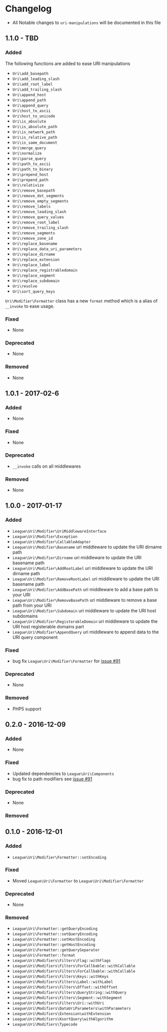 # Changelog

- All Notable changes to `uri-manipulations` will be documented in this file


## 1.1.0 - TBD

### Added

The following functions are added to ease URI manipulations

- `Uri\add_basepath`
- `Uri\add_leading_slash`
- `Uri\add_root_label`
- `Uri\add_trailing_slash`
- `Uri\append_host`
- `Uri\append_path`
- `Uri\append_query`
- `Uri\host_to_ascii`
- `Uri\host_to_unicode`
- `Uri\is_absolute`
- `Uri\is_absolute_path`
- `Uri\is_network_path`
- `Uri\is_relative_path`
- `Uri\is_same_document`
- `Uri\merge_query`
- `Uri\normalize`
- `Uri\parse_query`
- `Uri\path_to_ascii`
- `Uri\path_to_binary`
- `Uri\prepend_host`
- `Uri\prepend_path`
- `Uri\relativize`
- `Uri\remove_basepath`
- `Uri\remove_dot_segments`
- `Uri\remove_empty_segments`
- `Uri\remove_labels`
- `Uri\remove_leading_slash`
- `Uri\remove_query_values`
- `Uri\remove_root_label`
- `Uri\remove_trailing_slash`
- `Uri\remove_segments`
- `Uri\remove_zone_id`
- `Uri\replace_basename`
- `Uri\replace_data_uri_parameters`
- `Uri\replace_dirname`
- `Uri\replace_extension`
- `Uri\replace_label`
- `Uri\replace_registrabledomain`
- `Uri\replace_segment`
- `Uri\replace_subdomain`
- `Uri\resolve`
- `Uri\sort_query_keys`

`Uri\Modifier\Formatter` class has a new `format` method which is a alias of `__invoke` to ease usage.

### Fixed

- None

### Deprecated

- None

### Removed

- None

## 1.0.1 - 2017-02-6

### Added

- None

### Fixed

- None

### Deprecated

-  `__invoke` calls on all middlewares

### Removed

- None

## 1.0.0 - 2017-01-17

### Added

- `League\Uri\Modifier\UriMiddlewareInterface`
- `League\Uri\Modifier\Exception`
- `League\Uri\Modifier\CallableAdapter`
- `League\Uri\Modifier\Basename` uri middleware to update the URI dirname path
- `League\Uri\Modifier\Dirname` uri middleware to update the URI basename path
- `League\Uri\Modifier\AddRootLabel` uri middleware to update the URI dirname path
- `League\Uri\Modifier\RemoveRootLabel` uri middleware to update the URI basename path
- `League\Uri\Modifier\AddBasePath` uri middleware to add a base path to your URI
- `League\Uri\Modifier\RemoveBasePath` uri middleware to remove a base path from your URI
- `League\Uri\Modifier\Subdomain` uri middleware to update the URI host subdomains
- `League\Uri\Modifier\RegisterableDomain` uri middleware to update the URI host registerable domains part
- `League\Uri\Modifier\AppendQuery` uri middleware to append data to the URI query component

### Fixed

- bug fix `League\Uri\Modifier\Formatter` for [issue #91](https://github.com/thephpleague/uri/issues/91)

### Deprecated

- None

### Removed

- PHP5 support

## 0.2.0 - 2016-12-09

### Added

- None

### Fixed

- Updated dependencies to `League\Uri\Components`
- bug fix to path modifiers see [issue #91](https://github.com/thephpleague/uri/issues/91)

### Deprecated

- None

### Removed

## 0.1.0 - 2016-12-01

### Added

- `League\Uri\Modifier\Formatter::setEncoding`

### Fixed

- Moved `League\Uri\Formatter` to `League\Uri\Modifier\Formatter`

### Deprecated

- None

### Removed

- `League\Uri\Formatter::getQueryEncoding`
- `League\Uri\Formatter::setQueryEncoding`
- `League\Uri\Formatter::setHostEncoding`
- `League\Uri\Formatter::getHostEncoding`
- `League\Uri\Formatter::getQuerySeparator`
- `League\Uri\Formatter::format`
- `League\Uri\Modifiers\Filters\Flag::withFlags`
- `League\Uri\Modifiers\Filters\ForCallbable::withCallable`
- `League\Uri\Modifiers\Filters\ForCallbable::withCallable`
- `League\Uri\Modifiers\Filters\Keys::withKeys`
- `League\Uri\Modifiers\Filters\Label::withLabel`
- `League\Uri\Modifiers\Filters\Offset::withOffset`
- `League\Uri\Modifiers\Filters\QueryString::withQuery`
- `League\Uri\Modifiers\Filters\Segment::withSegment`
- `League\Uri\Modifiers\Filters\Uri::withUri`
- `League\Uri\Modifiers\DataUriParameters\withParameters`
- `League\Uri\Modifiers\Extension\withExtension`
- `League\Uri\Modifiers\KsortQuery\withAlgorithm`
- `League\Uri\Modifiers\Typecode`
